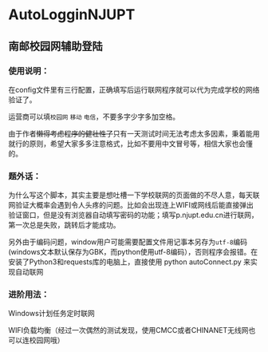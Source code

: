 # AutoLogginNJUPT
## 南邮校园网辅助登陆
### 使用说明：
在config文件里有三行配置，正确填写后运行联网程序就可以代为完成学校的网络验证了。

运营商可以填`校园网` `移动` `电信`，不要多字少字多加空格。

由于作者~~懒得考虑程序的健壮性了~~只有一天测试时间无法考虑太多因素，秉着能用就行的原则，希望大家多多注意格式，比如不要用中文冒号等，相信大家也会懂的。
### 题外话：
为什么写这个脚本，其实主要是想吐槽一下学校联网的页面做的不尽人意，每天联网验证大概率会遇到令人头疼的问题。比如会出现连上WIFI或网线后能直接弹出验证窗口，但是没有浏览器自动填写密码的功能；填写p.njupt.edu.cn进行联网，第一次总是失败，跳转后才能成功。

另外由于编码问题，window用户可能需要配置文件用记事本另存为`utf-8`编码(windows文本默认保存为GBK，而python使用utf-8编码），否则程序会报错。在安装了Python3和requests库的电脑上，直接使用
    python autoConnect.py
来实现自动联网
### 进阶用法：
Windows计划任务定时联网

WIFI负载均衡（经过一次偶然的测试发现，使用CMCC或者CHINANET无线网也可以连校园网哦）
